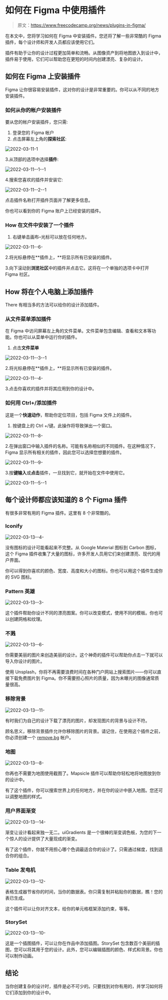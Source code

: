 # 如何在 Figma 中使用插件

> 原文：<https://www.freecodecamp.org/news/plugins-in-figma/>

在本文中，您将学习如何在 Figma 中安装插件。您还将了解一些非常酷的 Figma 插件，每个设计师和开发人员都应该使用它们。

插件有助于让你的设计过程更加简单和流畅。从图像资产到将地图嵌入到设计中，插件易于使用，它们可以帮助您在更短的时间内创建漂亮、复杂的设计。

## 如何在 Figma 上安装插件

Figma 让你很容易安装插件，这对你的设计是非常重要的。你可以从不同的地方安装插件。

### 如何从你的帐户安装插件

要从您的帐户安装插件，您只需:

1.  登录您的 Figma 帐户
2.  点击屏幕左上角的**探索社区**:

![2022-03-11-1](img/00d5852fc2da5ca3811e98a01b392133.png)

3.从顶部的选项中选择**插件**:

![2022-03-11--1--1](img/e3d64068203ae33279876ed4051d1411.png)

4.搜索您喜欢的插件并安装它:

![2022-03-11--2--1](img/75b6fce786bac81f5fe52211cb2f128f.png)

点击插件名称打开插件页面并了解更多信息。

你也可以看到你的 Figma 账户上已经安装的插件。

### ‌‌How 在文件中安装了一个插件

1.  右键单击画布–光标可以放在任何地方。

![2022-03-11--6-](img/21729eddda3bb1669a80a1e99290dd6d.png)

2.将光标悬停在**插件上，**将显示所有已安装的插件。

3.向下滚动到**浏览社区**中的插件并点击它。这将在一个单独的选项卡中打开 Figma 社区。

## ‌‌‌‌How 将在个人电脑上添加插件

‌‌There 有相当多的方法可以给你的设计添加插件。‌‌

### 从文件菜单添加插件

在 Figma 中访问屏幕左上角的文件菜单。文件菜单包含编辑、查看和文本等功能。你也可以从菜单中运行你的插件。

1.  点击**文件菜单**

![2022-03-11--3--1](img/d7f8a642fc7f88f400d263998750a832.png)

2.将光标悬停在**插件上，**将显示所有已安装的插件。

![2022-03-11--4-](img/5630d0d20ff6b87ad9251fb691294db7.png)

3.点击你喜欢的插件并将其应用到你的设计中。

### 如何用 Ctrl+/添加插件

这是一个**快速动作**，帮助你定位项目，包括 Figma 文件上的插件。

1.  按键盘上的 Ctrl +/键。此操作将导致弹出一个窗口。

![2022-03-11--8-](img/da00e778a6d8d142fdd85a4b6a720788.png)

2.在弹出窗口中输入插件的名称。可能有名称相似的不同插件。在这种情况下，Figma 显示所有相关的插件，因此您可以选择您想要的插件。

![2022-03-11--9-](img/2691ea0856eb791a27c10df80326c313.png)

3.按**键输入**或**点击**插件，一旦找到它，就开始在文件中使用它。

![2022-03-11--5--1](img/6eaacbf7b420bd3e5d6a1a4860ef8e33.png)

## 每个设计师都应该知道的 8 个 Figma 插件

有很多非常有用的 Figma 插件。这里有 8 个非常酷的。

### ‌‌Iconify

![2022-03-13--4-](img/ef123f256f9f852165659626acb7e0df.png)

没有图标的设计可能看起来不完整。从 Google Material 图标到 Carbon 图标，这个 Figma 插件收集了大量的图标，许多开发人员用它们来创建漂亮、现代的用户界面。‌‌

你可以得到你喜欢的颜色、宽度、高度和大小的图标。你也可以用这个插件生成你的 SVG 图标。

### ‌‌Pattern 英雄

![2022-03-13--3-](img/a058860b4ffaa8a4bffd77f1a2b22a2e.png)

这个插件帮助你设计不同的漂亮图案。你可以改变模式，使用不同的模板。‌‌你也可以创建网格和纹理。

### 不溅

![2022-03-13--6-](img/d7804ceb63e5930b6e1a39dc07014858.png)

你需要美丽的图片来创造美丽的设计。这个神奇的插件可以帮助你点击一下就可以导入你设计的图片。

使用 Unsplash，你将不再需要浪费时间在各种门户网站上搜索图片——你可以直接下载免费图片到 Figma。你不需要担心照片的质量，因为未曝光的图像通常质量很高。

### 移除背景

![2022-03-13--11-](img/df4ff9cb959f93e9d60e8ff5eddaffec.png)

有时我们为自己的设计下载了漂亮的图片，却发现图片的背景与设计不符。

顾名思义，移除背景插件允许你移除图片的背景。请记住，在使用这个插件之前，你必须创建一个 [remove.bg](https://www.freecodecamp.org/news/p/b26f9177-65fe-46df-87cf-c21b8eb903e1/remove.bg.) 帐户。

### 地图

![2022-03-13--8-](img/9cf0b92b31b4c5a98d3355243fef6ec5.png)

你再也不需要为地图使用截图了。Mapsicle 插件可以帮助你轻松地将地图放到你的设计中。

有了这个插件，你可以搜索世界上的任何地方，并在你的设计中嵌入地图。您还可以调整地图的样式。

### 用户界面渐变

![2022-03-13--14-](img/78e2b97d7a21ce684594efc165c54015.png)

渐变让设计看起来独一无二。uiGradients 是一个很棒的渐变调色板，为您的下一个惊人的设计提供了大量现成的渐变。

有了这个插件，你就不用担心哪个色调最适合你的设计了。只需通过梯度，找到适合你的组合。

### ‌‌Table 发电机

![2022-03-13--12-](img/ed31da2f40c03c119388342d18dd9de8.png)

表格生成器节省你的时间，当你的数据表。你只需复制并粘贴你的数据，瞧！您的表已生成。

这个插件可以让你对齐文本，给你的单元格框架添加约束，等等。

### ‌‌StorySet

![2022-03-13--10-](img/57a0b55decbf3b0ef01e49171a50fb72.png)

这是一个插图插件，可以让你在作品中添加插图。StorySet 包含数百个美丽的插图，您可以将其用于您的设计。此外，您可以编辑插图的颜色、样式和背景。你也可以制作动画。

## 结论

当你创建复杂的设计时，插件是必不可少的。只要找到对你有用的，并学习如何将它们添加到你的设计中。
